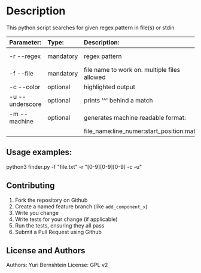Description
==================
This python script searches for given regex pattern in file(s) or stdin

| Parameter:      | Type:     | Description:                                 | Example:           |
|:----------------|:----------|:---------------------------------------------|:-------------------|
| -r --regex      | mandatory | regex pattern                                | [0-9][0-9][0-9]    |
| -f --file       | mandatory | file name to work on. multiple files allowed | file.txt / "f1 f2" |
| -c --color      | optional  | highlighted output                           | -c                 |
| -u --underscore | optional  | prints '^' behind a match                    | -u                 |
| -m --machine    | optional  | generates machine readable format:           | -m                 |
|                 |           |     file_name:line_numer:start_position:match|                    |

Usage examples:
---------------
python3 finder.py -f "file.txt" -r "[0-9][0-9][0-9] -c -u"
  
Contributing
------------
1. Fork the repository on Github
2. Create a named feature branch (like `add_component_x`)
3. Write you change
4. Write tests for your change (if applicable)
5. Run the tests, ensuring they all pass
6. Submit a Pull Request using Github

License and Authors
-------------------
Authors: Yuri Bernshtein
License: GPL v2